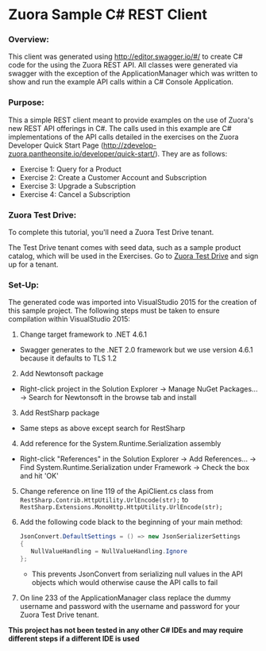 # Zuora Sample C# REST Client

### Overview:
This client was generated using http://editor.swagger.io/#/ to create C# code for the using the Zuora REST API. All classes were generated via swagger with the exception of the ApplicationManager which was 
written to show and run the example API calls within a C# Console Application.

### Purpose:
This a simple REST client meant to provide examples on the use of Zuora's new REST API offerings in C#. The calls used in this example are C# implementations of the API calls detailed in the exercises on the 
Zuora Developer Quick Start Page (http://zdevelop-zuora.pantheonsite.io/developer/quick-start/).
They are as follows:
- Exercise 1: Query for a Product
- Exercise 2: Create a Customer Account and Subscription
- Exercise 3: Upgrade a Subscription
- Exercise 4: Cancel a Subscription

### Zuora Test Drive:

To complete this tutorial, you'll need a Zuora Test Drive tenant.

The Test Drive tenant comes with seed data, such as a sample product catalog, which will be used in the Exercises.
Go to [Zuora Test Drive](https://www.zuora.com/resource/zuora-test-drive/) and sign up for a tenant.

### Set-Up:  
The generated code was imported into VisualStudio 2015 for the creation of this sample project. The following steps must be taken to ensure compilation within VisualStudio 2015:

1. Change target framework to .NET 4.6.1 
  - Swagger generates to the .NET 2.0 framework but we use version 4.6.1 because it defaults to TLS 1.2
2. Add Newtonsoft package
  - Right-click project in the Solution Explorer -> Manage NuGet Packages... -> Search for Newtonsoft in the browse tab and install
3. Add RestSharp package
  - Same steps as above except search for RestSharp
4. Add reference for the System.Runtime.Serialization assembly
  - Right-click "References" in the Solution Explorer -> Add References... -> Find System.Runtime.Serialization under Framework -> Check the box and hit 'OK'
5. Change reference on line 119 of the ApiClient.cs class from `RestSharp.Contrib.HttpUtility.UrlEncode(str);` to `RestSharp.Extensions.MonoHttp.HttpUtility.UrlEncode(str);`
6. Add the following code black to the beginning of your main method:

   ```C#
   JsonConvert.DefaultSettings = () => new JsonSerializerSettings
   {
      NullValueHandling = NullValueHandling.Ignore
   };
   ```
   - This prevents JsonConvert from serializing null values in the API objects which would otherwise cause the API calls to fail
7. On line 233 of the ApplicationManager class replace the dummy username and password with the username and password for your Zuora Test Drive tenant. 
 
**This project has not been tested in any other C# IDEs and may require different steps if a different IDE is used**


